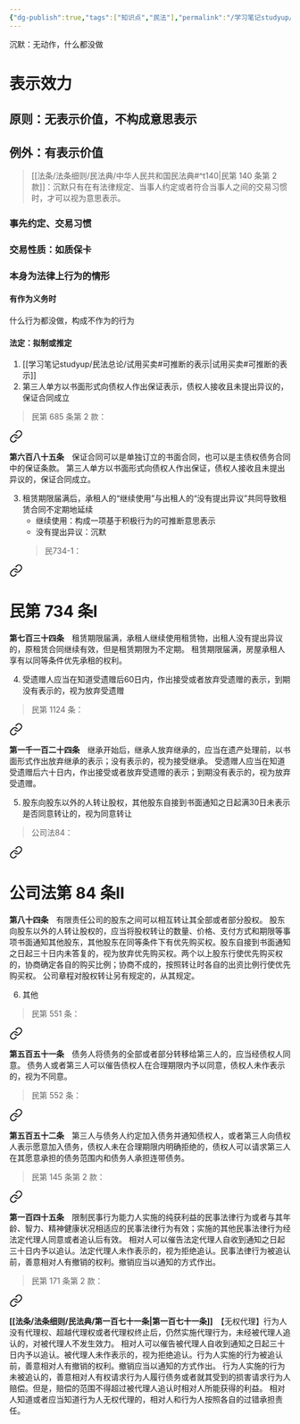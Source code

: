 ```yaml
---
{"dg-publish":true,"tags":["知识点","民法"],"permalink":"/学习笔记studyup/民法总论/沉默/","dgPassFrontmatter":true,"created":"2024-11-17T11:21:01.626+08:00","updated":"2024-12-05T08:21:09.041+08:00"}
---
```


沉默：无动作，什么都没做
# 表示效力
## 原则：无表示价值，不构成意思表示
## 例外：有表示价值
>[[法条/法条细则/民法典/中华人民共和国民法典#^t140\|民第 140 条第 2 款]]：沉默只有在有法律规定、当事人约定或者符合当事人之间的交易习惯时，才可以视为意思表示。
### 事先约定、交易习惯
### 交易性质：如质保卡
### 本身为法律上行为的情形
#### 有作为义务时
什么行为都没做，构成不作为的行为
#### 法定：拟制或推定
1. [[学习笔记studyup/民法总论/试用买卖#可推断的表示\|试用买卖#可推断的表示]]
2. 第三人单方以书面形式向债权人作出保证表示，债权人接收且未提出异议的，保证合同成立
>民第 685 条第 2 款：
<div class="transclusion internal-embed is-loaded"><a class="markdown-embed-link" href="/////#t685" aria-label="Open link"><svg xmlns="http://www.w3.org/2000/svg" width="24" height="24" viewBox="0 0 24 24" fill="none" stroke="currentColor" stroke-width="2" stroke-linecap="round" stroke-linejoin="round" class="svg-icon lucide-link"><path d="M10 13a5 5 0 0 0 7.54.54l3-3a5 5 0 0 0-7.07-7.07l-1.72 1.71"></path><path d="M14 11a5 5 0 0 0-7.54-.54l-3 3a5 5 0 0 0 7.07 7.07l1.71-1.71"></path></svg></a><div class="markdown-embed">



**第六百八十五条**　保证合同可以是单独订立的书面合同，也可以是主债权债务合同中的保证条款。
第三人单方以书面形式向债权人作出保证，债权人接收且未提出异议的，保证合同成立。 

</div></div>

3. 租赁期限届满后，承租人的“继续使用”与出租人的“没有提出异议”共同导致租赁合同不定期地延续
	- 继续使用：构成一项基于积极行为的可推断意思表示
	- 没有提出异议：沉默
	>民734-1：
<div class="transclusion internal-embed is-loaded"><a class="markdown-embed-link" href="/////#t734" aria-label="Open link"><svg xmlns="http://www.w3.org/2000/svg" width="24" height="24" viewBox="0 0 24 24" fill="none" stroke="currentColor" stroke-width="2" stroke-linecap="round" stroke-linejoin="round" class="svg-icon lucide-link"><path d="M10 13a5 5 0 0 0 7.54.54l3-3a5 5 0 0 0-7.07-7.07l-1.72 1.71"></path><path d="M14 11a5 5 0 0 0-7.54-.54l-3 3a5 5 0 0 0 7.07 7.07l1.71-1.71"></path></svg></a><div class="markdown-embed">

<div class="markdown-embed-title">

# 民第 734 条Ⅰ

</div>


**第七百三十四条**　租赁期限届满，承租人继续使用租赁物，出租人没有提出异议的，原租赁合同继续有效，但是租赁期限为不定期。
租赁期限届满，房屋承租人享有以同等条件优先承租的权利。 

</div></div>

4. 受遗赠人应当在知道受遗赠后60日内，作出接受或者放弃受遗赠的表示，到期没有表示的，视为放弃受遗赠
>民第 1124 条：
<div class="transclusion internal-embed is-loaded"><a class="markdown-embed-link" href="/////#t1124" aria-label="Open link"><svg xmlns="http://www.w3.org/2000/svg" width="24" height="24" viewBox="0 0 24 24" fill="none" stroke="currentColor" stroke-width="2" stroke-linecap="round" stroke-linejoin="round" class="svg-icon lucide-link"><path d="M10 13a5 5 0 0 0 7.54.54l3-3a5 5 0 0 0-7.07-7.07l-1.72 1.71"></path><path d="M14 11a5 5 0 0 0-7.54-.54l-3 3a5 5 0 0 0 7.07 7.07l1.71-1.71"></path></svg></a><div class="markdown-embed">



**第一千一百二十四条**　继承开始后，继承人放弃继承的，应当在遗产处理前，以书面形式作出放弃继承的表示；没有表示的，视为接受继承。
受遗赠人应当在知道受遗赠后六十日内，作出接受或者放弃受遗赠的表示；到期没有表示的，视为放弃受遗赠。 

</div></div>

5. 股东向股东以外的人转让股权，其他股东自接到书面通知之日起满30日未表示是否同意转让的，视为同意转让
>公司法84： 
<div class="transclusion internal-embed is-loaded"><a class="markdown-embed-link" href="////#t84" aria-label="Open link"><svg xmlns="http://www.w3.org/2000/svg" width="24" height="24" viewBox="0 0 24 24" fill="none" stroke="currentColor" stroke-width="2" stroke-linecap="round" stroke-linejoin="round" class="svg-icon lucide-link"><path d="M10 13a5 5 0 0 0 7.54.54l3-3a5 5 0 0 0-7.07-7.07l-1.72 1.71"></path><path d="M14 11a5 5 0 0 0-7.54-.54l-3 3a5 5 0 0 0 7.07 7.07l1.71-1.71"></path></svg></a><div class="markdown-embed">

<div class="markdown-embed-title">

# 公司法第 84 条Ⅱ

</div>


**第八十四条**　有限责任公司的股东之间可以相互转让其全部或者部分股权。
股东向股东以外的人转让股权的，应当将股权转让的数量、价格、支付方式和期限等事项书面通知其他股东，其他股东在同等条件下有优先购买权。股东自接到书面通知之日起三十日内未答复的，视为放弃优先购买权。两个以上股东行使优先购买权的，协商确定各自的购买比例；协商不成的，按照转让时各自的出资比例行使优先购买权。
公司章程对股权转让另有规定的，从其规定。 

</div></div>

6. 其他
>民第 551 条：
<div class="transclusion internal-embed is-loaded"><a class="markdown-embed-link" href="/////#t551" aria-label="Open link"><svg xmlns="http://www.w3.org/2000/svg" width="24" height="24" viewBox="0 0 24 24" fill="none" stroke="currentColor" stroke-width="2" stroke-linecap="round" stroke-linejoin="round" class="svg-icon lucide-link"><path d="M10 13a5 5 0 0 0 7.54.54l3-3a5 5 0 0 0-7.07-7.07l-1.72 1.71"></path><path d="M14 11a5 5 0 0 0-7.54-.54l-3 3a5 5 0 0 0 7.07 7.07l1.71-1.71"></path></svg></a><div class="markdown-embed">



**第五百五十一条**　债务人将债务的全部或者部分转移给第三人的，应当经债权人同意。
债务人或者第三人可以催告债权人在合理期限内予以同意，债权人未作表示的，视为不同意。 

</div></div>


>民第 552 条：
<div class="transclusion internal-embed is-loaded"><a class="markdown-embed-link" href="/////#t552" aria-label="Open link"><svg xmlns="http://www.w3.org/2000/svg" width="24" height="24" viewBox="0 0 24 24" fill="none" stroke="currentColor" stroke-width="2" stroke-linecap="round" stroke-linejoin="round" class="svg-icon lucide-link"><path d="M10 13a5 5 0 0 0 7.54.54l3-3a5 5 0 0 0-7.07-7.07l-1.72 1.71"></path><path d="M14 11a5 5 0 0 0-7.54-.54l-3 3a5 5 0 0 0 7.07 7.07l1.71-1.71"></path></svg></a><div class="markdown-embed">



**第五百五十二条**　第三人与债务人约定加入债务并通知债权人，或者第三人向债权人表示愿意加入债务，债权人未在合理期限内明确拒绝的，债权人可以请求第三人在其愿意承担的债务范围内和债务人承担连带债务。 

</div></div>



>民第 145 条第 2 款：
<div class="transclusion internal-embed is-loaded"><a class="markdown-embed-link" href="/////#t145" aria-label="Open link"><svg xmlns="http://www.w3.org/2000/svg" width="24" height="24" viewBox="0 0 24 24" fill="none" stroke="currentColor" stroke-width="2" stroke-linecap="round" stroke-linejoin="round" class="svg-icon lucide-link"><path d="M10 13a5 5 0 0 0 7.54.54l3-3a5 5 0 0 0-7.07-7.07l-1.72 1.71"></path><path d="M14 11a5 5 0 0 0-7.54-.54l-3 3a5 5 0 0 0 7.07 7.07l1.71-1.71"></path></svg></a><div class="markdown-embed">



**第一百四十五条**　限制民事行为能力人实施的纯获利益的民事法律行为或者与其年龄、智力、精神健康状况相适应的民事法律行为有效；实施的其他民事法律行为经法定代理人同意或者追认后有效。
相对人可以催告法定代理人自收到通知之日起三十日内予以追认。法定代理人未作表示的，视为拒绝追认。民事法律行为被追认前，善意相对人有撤销的权利。撤销应当以通知的方式作出。 

</div></div>


>民第 171 条第 2 款：
<div class="transclusion internal-embed is-loaded"><a class="markdown-embed-link" href="/////#t171" aria-label="Open link"><svg xmlns="http://www.w3.org/2000/svg" width="24" height="24" viewBox="0 0 24 24" fill="none" stroke="currentColor" stroke-width="2" stroke-linecap="round" stroke-linejoin="round" class="svg-icon lucide-link"><path d="M10 13a5 5 0 0 0 7.54.54l3-3a5 5 0 0 0-7.07-7.07l-1.72 1.71"></path><path d="M14 11a5 5 0 0 0-7.54-.54l-3 3a5 5 0 0 0 7.07 7.07l1.71-1.71"></path></svg></a><div class="markdown-embed">



**[[法条/法条细则/民法典/第一百七十一条\|第一百七十一条]]**　【无权代理】行为人没有代理权、超越代理权或者代理权终止后，仍然实施代理行为，未经被代理人追认的，对被代理人不发生效力。
相对人可以催告被代理人自收到通知之日起三十日内予以追认。被代理人未作表示的，视为拒绝追认。行为人实施的行为被追认前，善意相对人有撤销的权利。撤销应当以通知的方式作出。
行为人实施的行为未被追认的，善意相对人有权请求行为人履行债务或者就其受到的损害请求行为人赔偿。但是，赔偿的范围不得超过被代理人追认时相对人所能获得的利益。
相对人知道或者应当知道行为人无权代理的，相对人和行为人按照各自的过错承担责任。 

</div></div>


